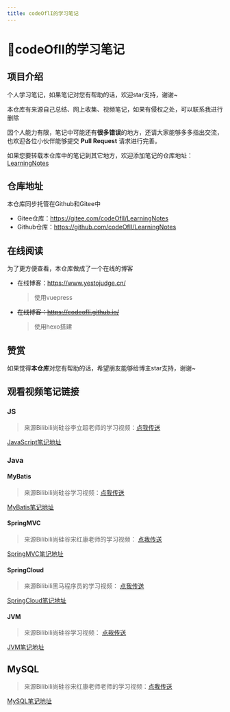 ```yaml
---
title: codeOflI的学习笔记  
---
```

# 📙codeOflI的学习笔记

## 项目介绍

个人学习笔记，如果笔记对您有帮助的话，欢迎star支持，谢谢~

本仓库有来源自己总结、网上收集、视频笔记，如果有侵权之处，可以联系我进行删除

因个人能力有限，笔记中可能还有**很多错误**的地方，还请大家能够多多指出交流，也欢迎各位小伙伴能够提交 **Pull Request** 请求进行完善。

如果您要转载本仓库中的笔记到其它地方，欢迎添加笔记的仓库地址：[LearningNotes](https://github.com/codeOflI/LearningNotes)

## 仓库地址

本仓库同步托管在Github和Gitee中

- Gitee仓库：<https://gitee.com/codeOflI/LearningNotes>
- Github仓库：<https://github.com/codeOflI/LearningNotes>

## 在线阅读

为了更方便查看，本仓库做成了一个在线的博客

- 在线博客：<https://www.yestojudge.cn/>

  > 使用vuepress

- ~~在线博客：<https://codeofli.github.io/>~~

  > 使用hexo搭建

## 赞赏

如果觉得**本仓库**对您有帮助的话，希望朋友能够给博主star支持，谢谢~

## 观看视频笔记链接

### JS

> 来源Bilibili尚硅谷李立超老师的学习视频：[点我传送](https://www.bilibili.com/video/BV1YW411T7GX?spm_id_from=333.337.search-card.all.click)

[JavaScript笔记地址](https://github.com/codeOflI/LearningNotes/blob/master/JSNote/JavaScript/JavaScript.md)


### Java
#### MyBatis
> 来源Bilibili尚硅谷学习视频：[点我传送](https://www.bilibili.com/video/BV1VP4y1c7j7?spm_id_from=333.337.search-card.all.click)

[MyBatis笔记地址](https://github.com/codeOflI/LearningNotes/tree/master/JavaNote/MyBatis)
#### SpringMVC
> 来源Bilibili尚硅谷宋红康老师的学习视频： [点我传送](https://www.bilibili.com/video/BV1Ry4y1574R)

[SpringMVC笔记地址](https://github.com/codeOflI/LearningNotes/blob/master/JavaNote/SpringMVC/SpringMVC.md)

#### SpringCloud
> 来源Bilibili黑马程序员的学习视频： [点我传送](https://www.bilibili.com/video/BV1LQ4y127n4?spm_id_from=333.999.0.0)

[SpringCloud笔记地址](https://github.com/codeOflI/LearningNotes/blob/master/JavaNote/SpringCloud/SpringCloud.md)
#### JVM
> 来源Bilibili尚硅谷学习视频： [点我传送](https://www.bilibili.com/video/BV1PJ411n7xZ?spm_id_from=333.999.0.0)

[JVM笔记地址](https://github.com/codeOflI/LearningNotes/blob/master/JavaNote/JVM/JVM%E4%B8%8A%E7%AF%87-%E5%86%85%E5%AD%98%E4%B8%8E%E5%9E%83%E5%9C%BE%E5%9B%9E%E6%94%B6%E7%AF%87/JVM.md)


## MySQL

> 来源Bilibili尚硅谷宋红康老师老师的学习视频：[点我传送](https://www.bilibili.com/video/BV1iq4y1u7vj?spm_id_from=333.999.0.0)

[MySQL笔记地址](https://github.com/codeOflI/LearningNotes/blob/master/%E6%95%B0%E6%8D%AE%E5%BA%93/MySQL/MySQL.md)

